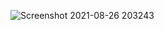![Screenshot 2021-08-26 203243](https://user-images.githubusercontent.com/72300414/130987949-d0c7fb60-9380-458a-b16e-5aa26ae7c04d.png)
